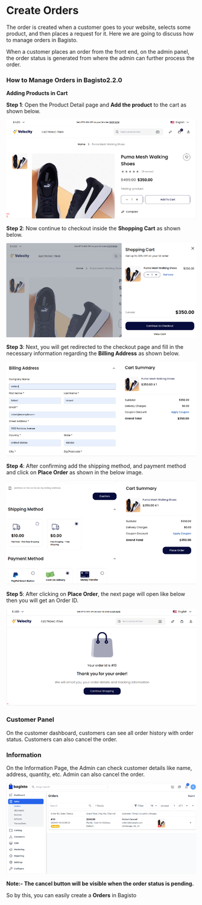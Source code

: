 # Create Orders

The order is created when a customer goes to your website, selects some product, and then places a request for it. Here we are going to discuss how to manage orders in Bagisto.

When a customer places an order from the front end, on the admin panel, the order status is generated from where the admin can further process the order.

### How to Manage Orders in Bagisto2.2.0

**Adding Products in Cart**

**Step 1**: Open the Product Detail page and **Add the product** to the cart as shown below.

 ![Cart](../../assets/2.2.0/images/orders/cart.png)

**Step 2**: Now continue to checkout inside the **Shopping Cart** as shown below.

 ![Shopping Cart](../../assets/2.2.0/images/orders/shoppingCart.png)

**Step 3**: Next, you will get redirected to the checkout page and fill in the necessary information regarding the **Billing Address** as shown below.

 ![Billing Address](../../assets/2.2.0/images/orders/billingAddress.png)

**Step 4**: After confirming add the shipping method, and payment method and click on **Place Order** as shown in the below image.

 ![Cart Summary](../../assets/2.2.0/images/orders/cartSummary.png)

**Step 5**: After clicking on **Place Order**, the next page will open like below then you will get an Order ID.

 ![Order ID](../../assets/2.2.0/images/orders/orderID.png)

### Customer Panel

On the customer dashboard, customers can see all order history with order status. Customers can also cancel the order.

### Information

On the Information Page, the Admin can check customer details like name, address, quantity, etc. Admin can also cancel the order.

 ![Order Info](../../assets/2.2.0/images/orders/orderInfo.png)

**Note:- The cancel button will be visible when the order status is pending.** 

So by this, you can easily create a **Orders** in Bagisto